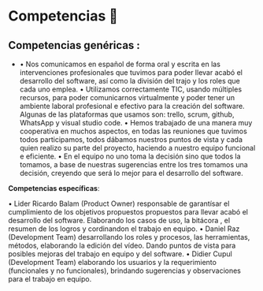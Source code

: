 # Competencias 🥇

## Competencias genéricas :
* • Nos comunicamos en español de forma oral y escrita en las intervenciones profesionales que tuvimos para poder llevar acabó el desarrollo del software, así como la división del trajo y los roles que cada uno emplea. 
• Utilizamos correctamente TIC, usando múltiples recursos, para poder comunicarnos virtualmente y poder tener un ambiente laboral profesional e efectivo para la creación del software. Algunas de las plataformas que usamos son: trello, scrum, github, WhatsApp y visual studio code.
• Hemos trabajado de una manera muy cooperativa en muchos aspectos, en todas las reuniones que tuvimos todos participamos, todos dábamos nuestros puntos de vista y cada quien realizo su parte del proyecto, haciendo a nuestro equipo funcional e eficiente.
• En el equipo no uno toma la decisión sino que todos la tomamos, a base de nuestras sugerencias entre los tres tomamos una decisión, creyendo que será lo mejor para el desarrollo del software.


**Competencias específicas**:

• Lider Ricardo Balam (Product Owner) responsable de garantísar el cumplimiento de los objetivos propuestos propuestos para llevar acabó el desarrollo del software. Elaborando los casos de uso, la bitácora , el resumen de los logros y cordinandon el trabajo en equipo.
•  Daniel Raz (Development Team) desarrollando los roles y procesos, las herramientas, métodos, elaborando la edición del vídeo. Dando puntos de vista para posibles mejoras del trabajo en equipo y del software.
•  Didier Cupul (Development Team) elaborando los usuarios y la requerimiento (funcionales y no funcionales), brindando sugerencias y observaciones para el trabajo en equipo.
